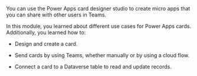 You can use the Power Apps card designer studio to create micro apps that you can share with other users in Teams.

In this module, you learned about different use cases for Power Apps cards. Additionally, you learned how to:

- Design and create a card.

- Send cards by using Teams, whether manually or by using a cloud flow.

- Connect a card to a Dataverse table to read and update records.
